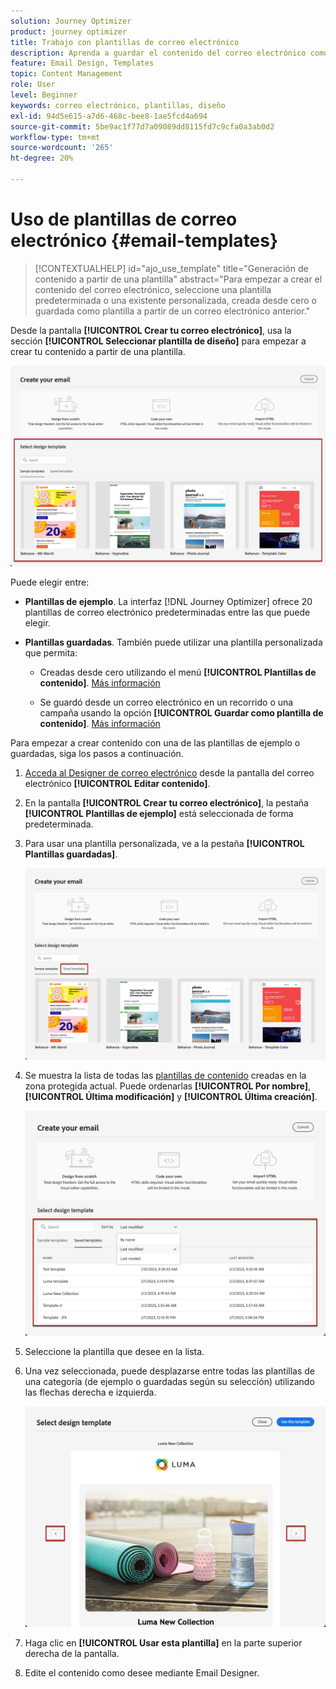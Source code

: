 ```yaml
---
solution: Journey Optimizer
product: journey optimizer
title: Trabajo con plantillas de correo electrónico
description: Aprenda a guardar el contenido del correo electrónico como plantilla y a reutilizarlo en Journey Optimizer
feature: Email Design, Templates
topic: Content Management
role: User
level: Beginner
keywords: correo electrónico, plantillas, diseño
exl-id: 94d5e615-a7d6-468c-bee8-1ae5fcd4a694
source-git-commit: 5be9ac1f77d7a09089dd8115fd7c9cfa0a3ab0d2
workflow-type: tm+mt
source-wordcount: '265'
ht-degree: 20%

---
```


# Uso de plantillas de correo electrónico {#email-templates}

>[!CONTEXTUALHELP]
>id="ajo_use_template"
>title="Generación de contenido a partir de una plantilla"
>abstract="Para empezar a crear el contenido del correo electrónico, seleccione una plantilla predeterminada o una existente personalizada, creada desde cero o guardada como plantilla a partir de un correo electrónico anterior."

Desde la pantalla **[!UICONTROL Crear tu correo electrónico]**, usa la sección **[!UICONTROL Seleccionar plantilla de diseño]** para empezar a crear tu contenido a partir de una plantilla.

![](assets/email_designer-templates.png)

Puede elegir entre:

* **Plantillas de ejemplo**. La interfaz [!DNL Journey Optimizer] ofrece 20 plantillas de correo electrónico predeterminadas entre las que puede elegir.

* **Plantillas guardadas**. También puede utilizar una plantilla personalizada que permita:

   * Creadas desde cero utilizando el menú **[!UICONTROL Plantillas de contenido]**. [Más información](../content-management/content-templates.md#create-template-from-scratch)

   * Se guardó desde un correo electrónico en un recorrido o una campaña usando la opción **[!UICONTROL Guardar como plantilla de contenido]**. [Más información](../content-management/content-templates.md#save-as-template)

Para empezar a crear contenido con una de las plantillas de ejemplo o guardadas, siga los pasos a continuación.

1. [Acceda al Designer de correo electrónico](get-started-email-design.md) desde la pantalla del correo electrónico **[!UICONTROL Editar contenido]**.

1. En la pantalla **[!UICONTROL Crear tu correo electrónico]**, la pestaña **[!UICONTROL Plantillas de ejemplo]** está seleccionada de forma predeterminada.

1. Para usar una plantilla personalizada, ve a la pestaña **[!UICONTROL Plantillas guardadas]**.

   ![](assets/email_designer-saved-templates-tab.png)

1. Se muestra la lista de todas las [plantillas de contenido](../content-management/content-templates.md#create-content-templates) creadas en la zona protegida actual. Puede ordenarlas **[!UICONTROL Por nombre]**, **[!UICONTROL Última modificación]** y **[!UICONTROL Última creación]**.

   ![](assets/email_designer-saved-templates-filter.png)

1. Seleccione la plantilla que desee en la lista.

1. Una vez seleccionada, puede desplazarse entre todas las plantillas de una categoría (de ejemplo o guardadas según su selección) utilizando las flechas derecha e izquierda.

   ![](assets/email_designer-saved-templates-navigate.png)

1. Haga clic en **[!UICONTROL Usar esta plantilla]** en la parte superior derecha de la pantalla.

1. Edite el contenido como desee mediante Email Designer.
